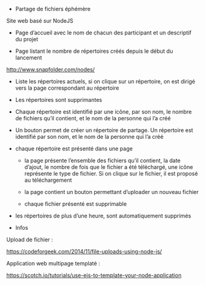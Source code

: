 - Partage de fichiers éphémère

Site web basé sur NodeJS

- Page d’accueil avec le nom de chacun des participant et un descriptif du projet

- Page listant le nombre de répertoires créés depuis le début du lancement

http://www.snapfolder.com/nodes/

- Liste les répertoires actuels, si on clique sur un répertoire, on est dirigé vers la page correspondant au répertoire

- Les répertoires sont supprimantes

- Chaque répertoire est identifié par une icône, par son nom, le nombre de fichiers qu’il contient, et le nom de la personne qui l’a créé

- Un bouton permet de créer un répertoire de partage. Un répertoire est identifié par son nom, et le nom de la personne qui l’a créé

- chaque répertoire est présenté dans une page
	- la page présente l’ensemble des fichiers qu’il contient, la date d’ajout, le nombre de fois que le fichier a été téléchargé, une icône représente le type de fichier. Si on clique sur le fichier, il est proposé au téléchargement
    
	 - la page contient un bouton permettant d’uploader un nouveau fichier

 	- chaque fichier présenté est supprimable

- les répertoires de plus d’une heure, sont automatiquement supprimés

- Infos

Upload de fichier :

https://codeforgeek.com/2014/11/file-uploads-using-node-js/

Application web multipage templaté :

https://scotch.io/tutorials/use-ejs-to-template-your-node-application

